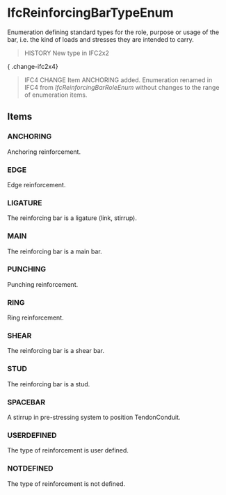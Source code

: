 # IfcReinforcingBarTypeEnum

Enumeration defining standard types for the role, purpose or usage of the bar, i.e. the kind of loads and stresses they are intended to carry.

> HISTORY  New type in IFC2x2

{ .change-ifc2x4}
> IFC4 CHANGE  Item ANCHORING added. Enumeration renamed in IFC4 from _IfcReinforcingBarRoleEnum_ without changes to the range of enumeration items.

## Items

### ANCHORING
Anchoring reinforcement.

### EDGE
Edge reinforcement.

### LIGATURE
The reinforcing bar is a ligature (link, stirrup).

### MAIN
The reinforcing bar is a main bar.

### PUNCHING
Punching reinforcement.

### RING
Ring reinforcement.

### SHEAR
The reinforcing bar is a shear bar.

### STUD
The reinforcing bar is a stud.

### SPACEBAR
A stirrup in pre-stressing system to position TendonConduit.

### USERDEFINED
The type of reinforcement is user defined.

### NOTDEFINED
The type of reinforcement is not defined.
